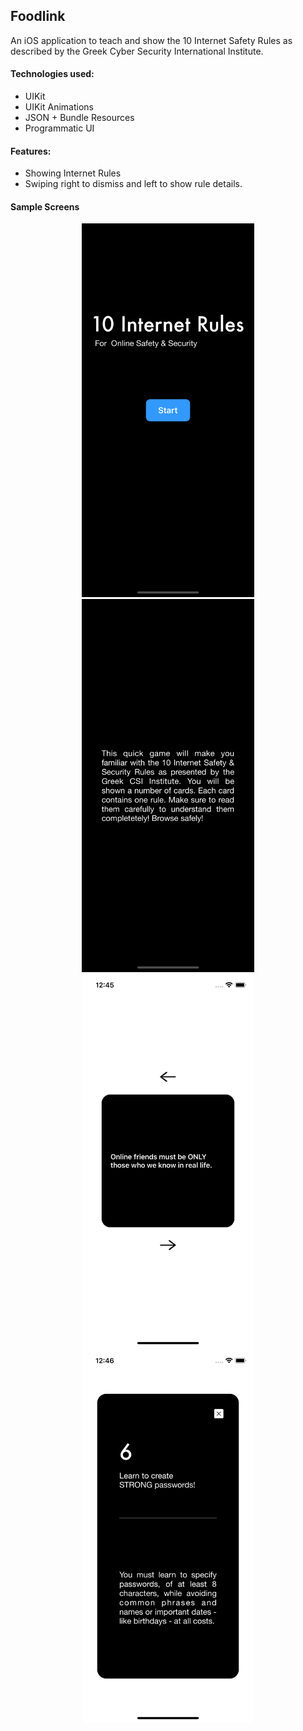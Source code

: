 ## Foodlink

An iOS application to teach and show the 10 Internet Safety Rules as described by the Greek Cyber Security International Institute. 

#### Technologies used: 
* UIKit 
* UIKit Animations
* JSON + Bundle Resources 
* Programmatic UI

#### Features: 
* Showing Internet Rules
* Swiping right to dismiss and left to show rule details.

#### Sample Screens 

<p align="center">
    <img src="Screens/rules-1.png" width=276 />
    <img src="Screens/rules-2.png" width=276 />
    <br>
    <img src="Screens/rules-3.png" width=276 />
    <img src="Screens/rules-4.png" width=276 />
</p>

